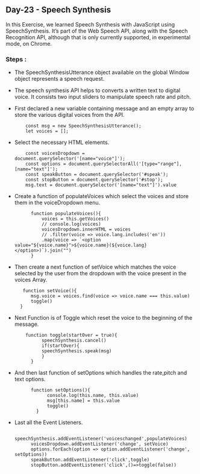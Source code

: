 ## Day-23 - Speech Synthesis

In this Exercise, we learned Speech Synthesis with JavaScript using SpeechSynthesis. It’s part of the Web Speech API, along with the Speech Recognition API, although that is only currently supported, in experimental mode, on Chrome.

### Steps :

- The SpeechSynthesisUtterance object available on the global Window object represents a speech request.

- The speech synthesis API helps to converts a written text to digital voice. It consists two input sliders to manipulate speech rate and pitch.

- First declared a new variable containing message and an empty array to store the various digital voices from the API.
  ```
      const msg = new SpeechSynthesisUtterance();
      let voices = [];
  ```
- Select the necessary HTML elements.
  ```
      const voicesDropdown = document.querySelector('[name="voice"]');
      const options = document.querySelectorAll('[type="range"], [name="text"]');
      const speakButton = document.querySelector('#speak');
      const stopButton = document.querySelector('#stop');
      msg.text = document.querySelector('[name="text"]').value
  ```
- Create a function of populateVoices which select the voices and store them in the voiceDropdown menu.
  ```
        function populateVoices(){
            voices = this.getVoices()
            // console.log(voices)
            voicesDropdown.innerHTML = voices
            // .filter(voice => voice.lang.includes('en'))
            .map(voice => `<option value="${voice.name}">${voice.name}(${voice.lang}</option>)`).join("")
        }
  ```
- Then create a next function of setVoice which matches the voice selected by the user from the dropdown with the voice present in the voices Array.

  ```
     function setVoice(){
        msg.voice = voices.find(voice => voice.name === this.value)
        toggle()
    }
  ```

- Next Function is of Toggle which reset the voice to the beginning of the message.

  ```
      function toggle(startOver = true){
            speechSynthesis.cancel()
            if(startOver){
            speechSynthesis.speak(msg)
            }
        }

  ```

- And then last function of setOptions which handles the rate,pitch and text options.
    ```
          function setOptions(){
                console.log(this.name, this.value)
                msg[this.name] = this.value
                toggle()
            }
    ```
- Last all the Event Listeners.

  ```
        speechSynthesis.addEventListener('voiceschanged',populateVoices)
        voicesDropdown.addEventListener('change', setVoice)
        options.forEach(option => option.addEventListener('change', setOptions))
        speakButton.addEventListener('click',toggle)
        stopButton.addEventListener('click',()=>toggle(false))
  ```
